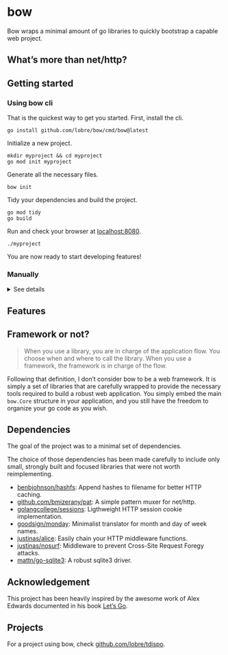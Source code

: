 # bow

Bow wraps a minimal amount of go libraries to quickly bootstrap a capable web project.

## What’s more than net/http?

## Getting started

### Using bow cli

That is the quickest way to get you started. First, install the cli.

```
go install github.com/lobre/bow/cmd/bow@latest
```

Initialize a new project.

```
mkdir myproject && cd myproject
go mod init myproject
```

Generate all the necessary files.

```
bow init
```

Tidy your dependencies and build the project.

```
go mod tidy
go build
```

Run and check your browser at [localhost:8080](https://localhost:8080).

```
./myproject
```

You are now ready to start developing features!

### Manually

<details>
  <summary>See details</summary>
  <p>

  First, initialize a new project.
  
  ```
  mkdir myproject && cd myproject
  go mod init myproject
  ```
  
  Gather the dependencies.
  
  ```
  go get github.com/bmizerany/pat
  go get github.com/lobre/bow
  ```
  
  You will then need to define a base HTML layout.
  
  ```
  mkdir -p views/layouts
  cat views/layouts/base.html
  
  <!DOCTYPE html>
  <html lang="us">
    <head>
      <meta charset="utf-8" />
      <meta name="csrf-token" content="{{ csrf }}" />
      <meta name="viewport" content="width=device-width, initial-scale=1, minimum-scale=1" />
  
      <title>{{ template "title" . }}</title>
  
      <link href='/{{ hash "assets/style.css" }}' rel="stylesheet">
      <link rel="icon" href='/{{ hash "assets/favicon.ico" }}'>
  
      {{ block "head"  . }}{{ end }}
    </head>
  
    <body>
      <nav>
        <a href="/">{{ "Home" }}</a>
      </nav>
  
      <main>
        {{ template "main" . }}
      </main>
    </body>
  </html>
  ```
  
  > **_NOTE:_** The folders `views` and `layouts` cannot be renamed, and the base layout should be named `base.html`.
  
  Then, let’s create a first HTML page.
  
  ```
  cat views/home.html
  
  {{ define "title" }}{{ "Home" }}{{ end }}
  
  <div>"Hello World"</div>
  ```
  
  Now, let’s create an assets folder in which you can add your favicon and your css style which will be empty for now.
  
  ```
  mkdir assets
  cp <your_icon> assets/favicon.ico
  touch assets/style.css
  ```
  
  It is now the time to start implementing our go code! Create a `main.go`.
  
  You will need a `fs.FS` for those just created assets and templates. It is recommended to use an embed, so that they will be contained in your final binary. Add this at the top of your `main.go` file.
  
  ```
  //go:embed assets
  //go:embed views
  var fsys embed.FS
  ```
  
  Bow brings a `bow.Core` structure that should be embedded in your own struct. I have defined this struct `application` here in the `main.go` as well.
  
  ```
  type application struct {
  	*bow.Core
  
  	// your future own fields
  }
  ```
  
  Then create your main func, define an instance of this struct and configure bow.
  
  ```
  func main() {
  	app := application{}
  	app.Core, err_ = bow.NewCore(fsys)
  	if err != nil {
  		panic(err)
  	}
  }
  ```
  
  We now need to define our application routes. Add this other function to your `main.go`.
  
  ```
  func (app *application) routes() http.Handler {
  	chain := app.DynChain()
  	mux := pat.New()
  	mux.Get("/assets/", app.FileServer())
  	mux.Get("/", chain.ThenFunc(app.home))
  	return app.StdChain().Then(mux)
  }
  ```
  
  And also our home handler that tells to render the page named `home` and that will correspond to our `views/home.html`.
  
  ```
  func (app *application) home(w http.ResponseWriter, r *http.Request) {
  	app.Views.Render(w, r, "home", nil)
  }
  ```
  
  To finish, at the end of your `main.go`, create an `http.Server` and run the app.
  
  ```
  func main() {
  	app := application{}
  	app.Core, err_ = bow.NewCore(fsys)
  	if err != nil {
  		panic(err)
  	}
  	
  	srv := &http.Server{
  		Addr:         ":8080",
  		Handler:      app.routes(),
  		IdleTimeout:  time.Minute,
  		ReadTimeout:  10 * time.Second,
  		WriteTimeout: 30 * time.Second,
  	}
  	
  	err := app.Run(srv)
  	if err != nil {
  		panic(err)
  	}
  }
  ```
  
  > **_NOTE:_** Make sure to format your `main.go` and auto-import the dependencies.
  
  Build the project.
  
  ```
  go build
  ```
  
  Finally, run and check your browser at [localhost:8080](https://localhost:8080).
  
  ```
  ./myproject
  ```
  
  You are now ready to start developing features!
</details>

## Features

## Framework or not?

> When you use a library, you are in charge of the application flow. You choose when and where to call the library. When you use a framework, the framework is in charge of the flow.

Following that definition, I don’t consider bow to be a web framework. It is simply a set of libraries that are carefully wrapped to provide the necessary tools required to build a robust web application. You simply embed the main `bow.Core` structure in your application, and you still have the freedom to organize your go code as you wish.

## Dependencies

The goal of the project was to a minimal set of dependencies.

The choice of those dependencies has been made carefully to include only small, strongly built and focused libraries that were not worth reimplementing.

- [benbjohnson/hashfs](https://github.com/benbjohnson/hashfs): Append hashes to filename for better HTTP caching.
- [github.com/bmizerany/pat](https://github.com/bmizerany/pat): A simple pattern muxer for net/http.
- [golangcollege/sessions](https://github.com/golangcollege/sessions): Ligthweight HTTP session cookie implementation.
- [goodsign/monday](https://github.com/goodsign/monday): Minimalist translator for month and day of week names.
- [justinas/alice](https://github.com/justinas/alice): Easily chain your HTTP middleware functions.
- [justinas/nosurf](https://github.com/justinas/nosurf): Middleware to prevent Cross-Site Request Foregy attacks.
- [mattn/go-sqlite3](https://github.com/mattn/go-sqlite3): A robust sqlite3 driver.

## Acknowledgement

This project has been heavily inspired by the awesome work of Alex Edwards documented in his book [Let’s Go](https://lets-go.alexedwards.net/).

## Projects

For a project using bow, check [github.com/lobre/tdispo](https://github.com/lobre/tdispo).

